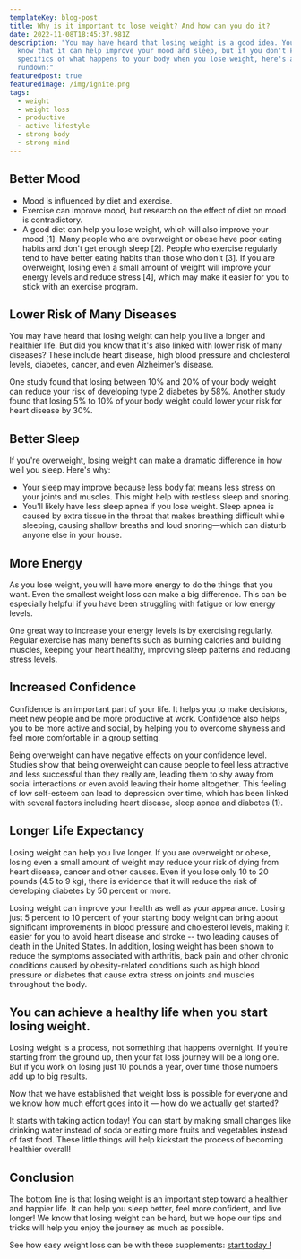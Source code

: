 ```yaml
---
templateKey: blog-post
title: Why is it important to lose weight? And how can you do it?
date: 2022-11-08T18:45:37.981Z
description: "You may have heard that losing weight is a good idea. You may even
  know that it can help improve your mood and sleep, but if you don't know the
  specifics of what happens to your body when you lose weight, here's a quick
  rundown:"
featuredpost: true
featuredimage: /img/ignite.png
tags:
  - weight
  - weight loss
  - productive
  - active lifestyle
  - strong body
  - strong mind
---
```

<!--StartFragment-->

## Better Mood

* Mood is influenced by diet and exercise.
* Exercise can improve mood, but research on the effect of diet on mood is contradictory.
* A good diet can help you lose weight, which will also improve your mood \[1]. Many people who are overweight or obese have poor eating habits and don't get enough sleep \[2]. People who exercise regularly tend to have better eating habits than those who don't \[3]. If you are overweight, losing even a small amount of weight will improve your energy levels and reduce stress \[4], which may make it easier for you to stick with an exercise program.

## Lower Risk of Many Diseases

You may have heard that losing weight can help you live a longer and healthier life. But did you know that it's also linked with lower risk of many diseases? These include heart disease, high blood pressure and cholesterol levels, diabetes, cancer, and even Alzheimer's disease.

One study found that losing between 10% and 20% of your body weight can reduce your risk of developing type 2 diabetes by 58%. Another study found that losing 5% to 10% of your body weight could lower your risk for heart disease by 30%.

## Better Sleep

If you're overweight, losing weight can make a dramatic difference in how well you sleep. Here's why:

* Your sleep may improve because less body fat means less stress on your joints and muscles. This might help with restless sleep and snoring.
* You'll likely have less sleep apnea if you lose weight. Sleep apnea is caused by extra tissue in the throat that makes breathing difficult while sleeping, causing shallow breaths and loud snoring—which can disturb anyone else in your house.

## More Energy

As you lose weight, you will have more energy to do the things that you want. Even the smallest weight loss can make a big difference. This can be especially helpful if you have been struggling with fatigue or low energy levels.

One great way to increase your energy levels is by exercising regularly. Regular exercise has many benefits such as burning calories and building muscles, keeping your heart healthy, improving sleep patterns and reducing stress levels.

## Increased Confidence

Confidence is an important part of your life. It helps you to make decisions, meet new people and be more productive at work. Confidence also helps you to be more active and social, by helping you to overcome shyness and feel more comfortable in a group setting.

Being overweight can have negative effects on your confidence level. Studies show that being overweight can cause people to feel less attractive and less successful than they really are, leading them to shy away from social interactions or even avoid leaving their home altogether. This feeling of low self-esteem can lead to depression over time, which has been linked with several factors including heart disease, sleep apnea and diabetes (1).

## Longer Life Expectancy

Losing weight can help you live longer. If you are overweight or obese, losing even a small amount of weight may reduce your risk of dying from heart disease, cancer and other causes. Even if you lose only 10 to 20 pounds (4.5 to 9 kg), there is evidence that it will reduce the risk of developing diabetes by 50 percent or more.

Losing weight can improve your health as well as your appearance. Losing just 5 percent to 10 percent of your starting body weight can bring about significant improvements in blood pressure and cholesterol levels, making it easier for you to avoid heart disease and stroke -- two leading causes of death in the United States. In addition, losing weight has been shown to reduce the symptoms associated with arthritis, back pain and other chronic conditions caused by obesity-related conditions such as high blood pressure or diabetes that cause extra stress on joints and muscles throughout the body.

## You can achieve a healthy life when you start losing weight.

Losing weight is a process, not something that happens overnight. If you’re starting from the ground up, then your fat loss journey will be a long one. But if you work on losing just 10 pounds a year, over time those numbers add up to big results.

Now that we have established that weight loss is possible for everyone and we know how much effort goes into it — how do we actually get started?

It starts with taking action today! You can start by making small changes like drinking water instead of soda or eating more fruits and vegetables instead of fast food. These little things will help kickstart the process of becoming healthier overall!

## Conclusion

The bottom line is that losing weight is an important step toward a healthier and happier life. It can help you sleep better, feel more confident, and live longer! We know that losing weight can be hard, but we hope our tips and tricks will help you enjoy the journey as much as possible.

See how easy weight loss can be with these supplements: [start today !](https://7eb845phzq02ylaocyimrdcm38.hop.clickbank.net)